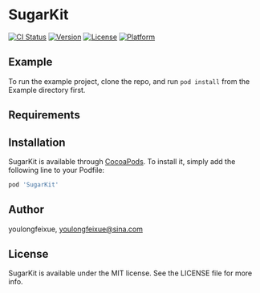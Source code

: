 # SugarKit

[![CI Status](https://img.shields.io/travis/youlongfeixue/SugarKit.svg?style=flat)](https://travis-ci.org/youlongfeixue/SugarKit)
[![Version](https://img.shields.io/cocoapods/v/SugarKit.svg?style=flat)](https://cocoapods.org/pods/SugarKit)
[![License](https://img.shields.io/cocoapods/l/SugarKit.svg?style=flat)](https://cocoapods.org/pods/SugarKit)
[![Platform](https://img.shields.io/cocoapods/p/SugarKit.svg?style=flat)](https://cocoapods.org/pods/SugarKit)

## Example

To run the example project, clone the repo, and run `pod install` from the Example directory first.

## Requirements

## Installation

SugarKit is available through [CocoaPods](https://cocoapods.org). To install
it, simply add the following line to your Podfile:

```ruby
pod 'SugarKit'
```

## Author

youlongfeixue, youlongfeixue@sina.com

## License

SugarKit is available under the MIT license. See the LICENSE file for more info.
